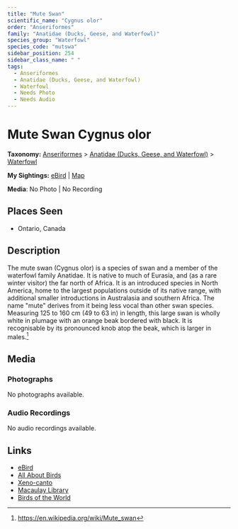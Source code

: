 ```yaml
---
title: "Mute Swan"
scientific_name: "Cygnus olor"
order: "Anseriformes"
family: "Anatidae (Ducks, Geese, and Waterfowl)"
species_group: "Waterfowl"
species_code: "mutswa"
sidebar_position: 254
sidebar_class_name: " "
tags: 
  - Anseriformes
  - Anatidae (Ducks, Geese, and Waterfowl)
  - Waterfowl
  - Needs Photo
  - Needs Audio
---
```


# Mute Swan <span className='sci_name'>Cygnus olor</span>

**Taxonomy:** [Anseriformes](/tags/anseriformes) > [Anatidae (Ducks, Geese, and Waterfowl)](/tags/anatidae-ducks-geese-and-waterfowl) > [Waterfowl](/tags/waterfowl)

**My Sightings:** [eBird](https://ebird.org/lifelist?r=world&time=life&spp=mutswa) | [Map](/map?species_code=mutswa)

**Media**: No Photo | No Recording

## Places Seen

* Ontario, Canada

## Description
The mute swan (Cygnus olor) is a species of swan and a member of the waterfowl family Anatidae. It is native to much of Eurasia, and (as a rare winter visitor) the far north of Africa. It is an introduced species in North America, home to the largest populations outside of its native range, with additional smaller introductions in Australasia and southern Africa. The name "mute" derives from it being less vocal than other swan species. Measuring 125 to 160 cm (49 to 63 in) in length, this large swan is wholly white in plumage with an orange beak bordered with black. It is recognisable by its pronounced knob atop the beak, which is larger in males.[^1]

[^1]: https://en.wikipedia.org/wiki/Mute_swan

## Media
### Photographs
No photographs available.

### Audio Recordings
No audio recordings available.

## Links
* [eBird](https://ebird.org/species/mutswa) 
* [All About Birds](https://www.allaboutbirds.org/guide/mutswa) 
* [Xeno-canto](https://www.xeno-canto.org/species/cygnus-olor) 
* [Macaulay Library](https://search.macaulaylibrary.org/catalog?taxonCode=mutswa&sort=rating_rank_desc)
* [Birds of the World](https://birdsoftheworld.org/bow/species/mutswa)
